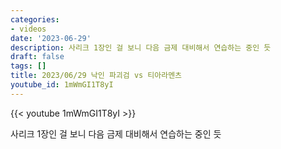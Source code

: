 ```yaml
---
categories:
- videos
date: '2023-06-29'
description: 사리크 1장인 걸 보니 다음 금제 대비해서 연습하는 중인 듯
draft: false
tags: []
title: 2023/06/29 낙인 파괴검 vs 티아라멘츠
youtube_id: 1mWmGI1T8yI
---
```



{{< youtube 1mWmGI1T8yI >}}

사리크 1장인 걸 보니 다음 금제 대비해서 연습하는 중인 듯